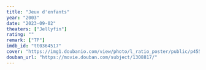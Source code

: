 ```yaml
---
title: "Jeux d'enfants"
year: "2003"
date: "2023-09-02"
theaters: ["Jellyfin"]
rating: ""
remark: ["TP"]
imdb_id: "tt0364517"
cover: "https://img1.doubanio.com/view/photo/l_ratio_poster/public/p455472580.jpg"
douban_url: "https://movie.douban.com/subject/1308817/"
---
```

